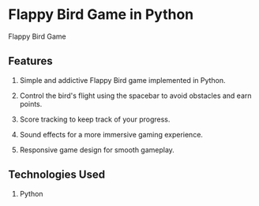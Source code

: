 
# Flappy Bird Game in Python
Flappy Bird Game


## Features

1. Simple and addictive Flappy Bird game implemented in Python.

2. Control the bird's flight using the spacebar to avoid obstacles and earn points.
3. Score tracking to keep track of your progress.
4. Sound effects for a more immersive gaming experience.
5. Responsive game design for smooth gameplay.
## Technologies Used

1. Python